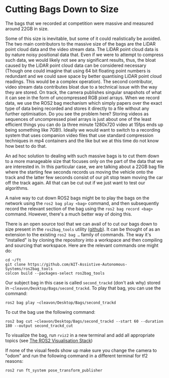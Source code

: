# Cutting Bags Down to Size

The bags that we recorded at competition were massive and measured around 22GB in size.

Some of this size is inevitable, but some of it could realistically be avoided. The two main contributors to the massive size of the bags are the LiDAR point cloud data and the video stream data. The LiDAR point cloud data is by nature noisy positional data that. Even if we were to attempt to compress such data, we would likely not see any significant results, thus, the bloat caused by the LiDAR point cloud data can be considered necessary (Though one could imagine that using 64 bit floating point numbers is redundant and we could save space by better quantising LiDAR point cloud readings. This would be a complex operation). The second contributor, video stream data contributes bloat due to a technical issue with the way they are stored. On track, the camera publishes singular snapshots of what it can see in the form of uncompressed RGB pixel arrays. When we record data, we use the ROS2 bag mechanism which simply papers over the exact type of data being recorded and stores it directly to a file without any further optimisation. Do you see the problem here? Storing videos as sequences of uncompressed pixel arrays is just about one of the least efficient things you can do (a three minute 1280x720 video at 15fps ends up being something like 7GB!). Ideally we would want to switch to a recording system that uses companion video files that use standard compression techniques in mp4 containers and the like but we at this time do not know how best to do that.

An ad hoc solution to dealing with such massive bags is to cut them down to a more manageable size that focuses only on the part of the data that we are interested in. In this particular case, we are talking about a 22GB bag file where the starting few seconds records us moving the vehicle onto the track and the latter few seconds consist of our pit stop team moving the car off the track again. All that can be cut out if we just want to test our algorithms.

A naive way to cut down ROS2 bags might be to play the bags on the network using the `ros2 bag play <bag>` command, and then subsequently record the relevant section of the bag using the `ros2 bag record <bag>` command. However, there's a much better way of doing this.

There is an open source tool that we can avail of to cut our bags down to size present in the `ros2bag_tools` utility ([github](https://github.com/AIT-Assistive-Autonomous-Systems/ros2bag_tools)). It can be thought of as an extension to the existing `ros2 bag …` family of commands. The way it's "installed" is by cloning the repository into a workspace and then compiling and sourcing that workspace. Here are the relevant commands one might do:

```
cd ~/ft
git clone https://github.com/AIT-Assistive-Autonomous-Systems/ros2bag_tools
colcon build --packages-select ros2bag_tools
```

Our subject bag in this case is called `second_trackd` (don't ask why) stored in `~cleavon/Desktop/Bags/second_trackd`. To play that bag, you can use the command:

```
ros2 bag play ~cleavon/Desktop/Bags/second_trackd
```

To cut the bag use the following command:

```
ros2 bag cut ~cleavon/Desktop/Bags/second_trackd --start 60 --duration 180 --output second_trackd_cut
```

To visualize the bag, run `rviz2` in a new terminal and add all appropriate topics (see [The ROS2 Visualisation Stack](https://docs.formulatrinity.ie/rviz/))

If none of the visual feeds show up make sure you change the camera to "odom" and run the following command in a different terminal for tf2 reasons:

```
ros2 run ft_system pose_transform_publisher
```